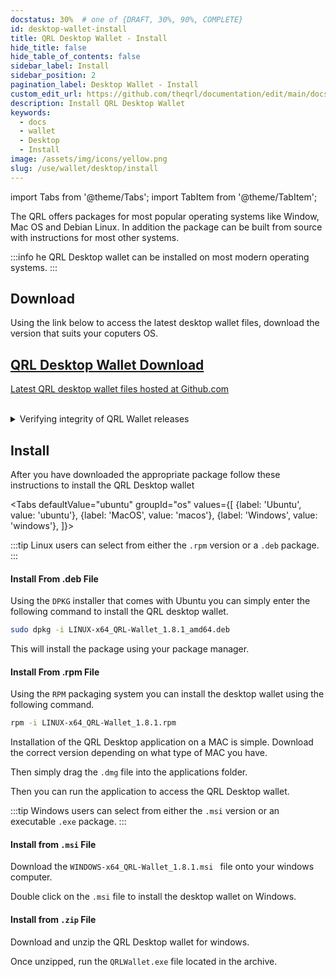 ```yaml
---
docstatus: 30%  # one of {DRAFT, 30%, 90%, COMPLETE}
id: desktop-wallet-install
title: QRL Desktop Wallet - Install 
hide_title: false
hide_table_of_contents: false
sidebar_label: Install
sidebar_position: 2
pagination_label: Desktop Wallet - Install
custom_edit_url: https://github.com/theqrl/documentation/edit/main/docs/Use/Wallet/Desktop/download-and-install.md
description: Install QRL Desktop Wallet
keywords:
  - docs
  - wallet
  - Desktop
  - Install
image: /assets/img/icons/yellow.png
slug: /use/wallet/desktop/install
---
```


import Tabs from '@theme/Tabs';
import TabItem from '@theme/TabItem';


The QRL offers packages for most popular operating systems like Window, Mac OS and Debian Linux. In addition the package can be built from source with instructions for most other systems.

:::info
he QRL Desktop wallet can be installed on most modern operating systems. 
:::

## Download

Using the link below to access the latest desktop wallet files, download the version that suits your coputers OS.

<span>
  <section class="row list_node_modules-@docusaurus-theme-classic-lib-theme-DocCategoryGeneratedIndexPage-styles-module">
        <article class="col col--12 margin-bottom--md">
            <a class="card padding--md cardContainer_node_modules-@docusaurus-theme-classic-lib-theme-DocCard-styles-module" href="https://github.com/theQRL/qrl-wallet/releases/latest">
                <h2 class="text--truncate cardTitle_node_modules-@docusaurus-theme-classic-lib-theme-DocCard-styles-module" title="QRL Desktop Wallet Download">
                    QRL Desktop Wallet Download
                </h2>
                <p class="text--truncate cardDescription_node_modules-@docusaurus-theme-classic-lib-theme-DocCard-styles-module" 
               title="QRL desktop wallet files">
                    Latest QRL desktop wallet files hosted at Github.com
                </p>
            </a>
        </article>
    </section>
</span>


<br />

<details>
  <summary>Verifying integrity of QRL Wallet releases</summary>
  <p>

#### Requirements

- shasum
- gpg

#### 1. Download a QRL wallet

These are found on the Gihub releases page: [https://github.com/theQRL/qrl-wallet/releases](https://github.com/theQRL/qrl-wallet/releases)

#### 2. Download security@theqrl.org GPG public key

Either from key servers or [Github](https://github.com/theQRL/security/blob/master/security.theqrl.org.gpg.asc)

e.g.:

**Either:**

```
curl https://raw.githubusercontent.com/theQRL/security/master/security.theqrl.org.gpg.asc | gpg --import
```

**or:**

```
gpg --search-keys security@theqrl.org
```
should yield:

> gpg: data source: https://keys.openpgp.org:443
(1)  Security team <security@theqrl.org>
    4096 bit RSA key 14762269BFDD11F3, created: 2019-02-16

selecting key 1 will add the key to your keychain

#### 3. Download SHASUM file for the OS/version of wallet release

- [v1.8.1](https://github.com/theQRL/security/blob/master/qrl-wallet/1.8.1)
- [v1.8.0](https://github.com/theQRL/security/blob/master/qrl-wallet/1.8.0)
- [v1.7.3](https://github.com/theQRL/security/blob/master/qrl-wallet/1.7.3)
- [v1.7.0](https://github.com/theQRL/security/blob/master/qrl-wallet/1.7.0)
- [v1.6.6](https://github.com/theQRL/security/blob/master/qrl-wallet/1.6.6)

#### 4. Verify the signaure of the SHASUM file

```
gpg --verify LINUX-x64_QRL-Wallet_1.8.1.deb.shasum.asc
```

Successful verification is indicated by:

```
gpg: Good signature from "Security team <security@theqrl.org>"
```

#### 5. Check the SHASUM of the downloaded wallet package

```
shasum -a 512 --check LINUX-x64_QRL-Wallet_1.8.1.deb.shasum.asc
```

Successful verification is indicated by (in this example):

```
LINUX-x64_QRL-Wallet_1.8.1.deb: OK
```

NB: _shasum: WARNING: 19 lines are improperly formatted_ messages are expected and are **not** errors: this is due to the SHASUM file being signed with GPG


  </p>
</details>

## Install

After you have downloaded the appropriate package follow these instructions to install the QRL Desktop wallet


<Tabs
    defaultValue="ubuntu"
    groupId="os"
    values={[
        {label: 'Ubuntu', value: 'ubuntu'},
        {label: 'MacOS', value: 'macos'},
        {label: 'Windows', value: 'windows'},
    ]}>

<TabItem value="ubuntu">

:::tip
Linux users can select from either the `.rpm` version or a `.deb` package.
:::

#### Install From .deb File

Using the `DPKG` installer that comes with Ubuntu you can simply enter the following command to install the QRL desktop wallet.

```bash
sudo dpkg -i LINUX-x64_QRL-Wallet_1.8.1_amd64.deb
```

This will install the package using your package manager.

#### Install From .rpm File

Using the `RPM` packaging system you can install the desktop wallet using the following command. 

```bash
rpm -i LINUX-x64_QRL-Wallet_1.8.1.rpm
```
</TabItem>

<TabItem value="macos">

Installation of the QRL Desktop application on a MAC is simple. Download the correct version depending on what type of MAC you have. 

Then simply drag the `.dmg` file into the applications folder.

Then you can run the application to access the QRL Desktop wallet.

</TabItem>

<TabItem value="windows">

:::tip
Windows users can select from either the `.msi` version or an executable `.exe` package.
:::

#### Install from `.msi` File

Download the `WINDOWS-x64_QRL-Wallet_1.8.1.msi
` file onto your windows computer.

Double click on the `.msi` file to install the desktop wallet on Windows.

#### Install from `.zip` File

Download and unzip the QRL Desktop wallet for windows.

Once unzipped, run the `QRLWallet.exe` file located in the archive.

</TabItem>
</Tabs>